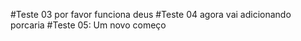 #Teste 03
por favor funciona deus
#Teste 04
agora vai
adicionando porcaria
#Teste 05: Um novo começo
